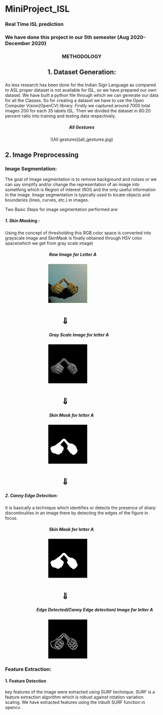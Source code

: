 # MiniProject_ISL
### Real Time ISL prediction

### We have done this project in our 5th semester (Aug 2020- December 2020)


###  <p align="center">METHODOLOGY</p>

## <p align="center">1. Dataset Generation:</p>
  
As less research has been done for the Indian Sign Language as compared to ASL proper dataset
is not available for ISL, so we have prepared our own dataset. We have built a python file
through which we can generate our data for all the Classes. So for creating a dataset we have to
use the Open Computer Vision(OpenCV) library. Firstly we captured around 7000 total images
200 for each 35 labels ISL. Then we divided the dataset in 80:20 percent ratio into training and
testing data respectively.


##### <p align="center">All Gestures</p>            
   <p align="center">![All gestures](all_gestures.jpg)</p> 



## 2.  Image Preprocessing

### Image Segmentation:

The goal of Image segmentation is to remove background and noises or we can say simplify
and/or change the representation of an image into something which is Region of Interest (ROI)
and the only useful information in the image. Image segmentation is typically used to locate
objects and boundaries (lines, curves, etc.) in images.

Two Basic Steps for image segmentation performed are:

##### 1. Skin Masking :
Using the concept of thresholding this RGB color space is converted into
grayscale image and SkinMask is finally obtained through HSV color space(which we get
from gray scale image)

##### &ensp; &ensp; &ensp; &ensp; &ensp; &ensp; &ensp; &ensp;  &ensp; &ensp; &ensp; &ensp; &ensp; &ensp; Raw Image for Letter A
   &ensp; &ensp; &ensp; &ensp; &ensp; &ensp; &ensp; &ensp; &ensp; &ensp; &ensp; &ensp; &ensp;  ![Raw Image for letter A](rawimageA.jpg)
	 
<h1>&ensp; &ensp; &ensp; &ensp; &ensp; &ensp; &ensp; &ensp; &ensp;  &#8659;</h1>

##### &ensp; &ensp; &ensp; &ensp; &ensp; &ensp; &ensp; &ensp;  &ensp; &ensp; &ensp; &ensp; &ensp; &ensp; Gray Scale Image for letter A
   &ensp; &ensp; &ensp; &ensp; &ensp; &ensp; &ensp; &ensp; &ensp; &ensp; &ensp; &ensp; &ensp;  ![Gray Scale Image for letter A](skin.jpg)
	 
<h1>&ensp; &ensp; &ensp; &ensp; &ensp; &ensp; &ensp; &ensp; &ensp;  &#8659;</h1>

##### &ensp; &ensp; &ensp; &ensp; &ensp; &ensp; &ensp; &ensp;  &ensp; &ensp; &ensp; &ensp; &ensp; &ensp; Skin Mask for letter A
   &ensp; &ensp; &ensp; &ensp; &ensp; &ensp; &ensp; &ensp; &ensp; &ensp; &ensp; &ensp; &ensp;  ![Skin Mask Image for letter A](skinmaskA.jpg)
	 
<h1>&ensp; &ensp; &ensp; &ensp; &ensp; &ensp; &ensp; &ensp; &ensp;  &#8659;</h1>

#####  2. Canny Edge Detection:
It is basically a technique which identifies or detects the presence of
sharp discontinuities in an image there by detecting the edges of the figure in focus.

##### &ensp; &ensp; &ensp; &ensp; &ensp; &ensp; &ensp; &ensp;  &ensp; &ensp; &ensp; &ensp; &ensp; &ensp; Skin Mask for letter A                                         
   &ensp; &ensp; &ensp; &ensp; &ensp; &ensp; &ensp; &ensp; &ensp; &ensp; &ensp; &ensp; &ensp;  ![Skin Mask Image for letter A](skinmaskA.jpg)	
   
 <h1>&ensp; &ensp; &ensp; &ensp; &ensp; &ensp; &ensp; &ensp; &ensp;  &#8659;</h1>

##### &ensp; &ensp; &ensp; &ensp; &ensp; &ensp; &ensp; &ensp;  &ensp; &ensp; Edge Detected(Canny Edge detection) Image for letter A
   &ensp; &ensp; &ensp; &ensp; &ensp; &ensp; &ensp; &ensp; &ensp; &ensp; &ensp; &ensp; &ensp; ![Edge Detected Image for letter A](cannyA.jpg)
   

### Feature Extraction:

#### 1. Feature Detection

key features of the image were extracted using SURF technique.
SURF is a feature extraction algorithm which is robust against rotation variation scaling.
We have extracted features using the inbuilt SURF function in opencv.










